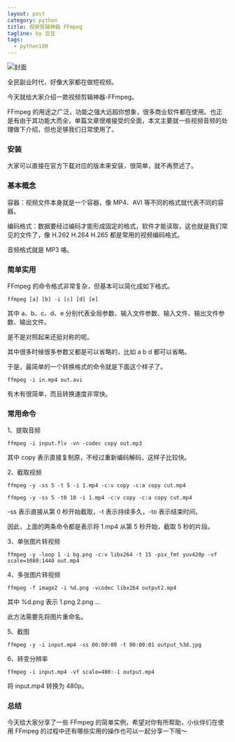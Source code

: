 ```yaml
---
layout: post
category: python
title: 视频剪辑神器 FFmpeg
tagline: by 豆豆
tags: 
  - python100
---
```


![封面](https://raw.githubusercontent.com/JustDoPython/justdopython.github.io/master/assets/images/2022/03/FFmpeg/logo.png)

全民副业时代，好像大家都在做短视频。

今天就给大家介绍一款视频剪辑神器-FFmpeg。

FFmpeg 的用途之广泛，功能之强大远超你想象，很多商业软件都在使用。也正是有由于其功能大而全，单篇文章很难接受的全面，本文主要就一些视频音频的处理做下介绍，但也足够我们日常使用了。

### 安装

大家可以直接在官方下载对应的版本来安装，很简单，就不再赘述了。

### 基本概念

容器：视频文件本身就是一个容器，像 MP4、AVI 等不同的格式就代表不同的容器。

编码格式：数据要经过编码才能形成固定的格式，软件才能读取，这也就是我们常见的文件了，像 H.262 H.264 H.265 都是常用的视频编码格式。 

音频格式就是 MP3 咯。

### 简单实用

FFmpeg 的命令格式非常复杂，但基本可以简化成如下格式。

```
ffmpeg [a] [b] -i [c] [d] [e]
```

其中 a、b、c、d、e 分别代表全局参数、输入文件参数、输入文件、输出文件参数、输出文件。

是不是对照起来还挺对称的呢。

其中很多时候很多参数又都是可以省略的，比如 a b d 都可以省略。

于是，最简单的一个转换格式的命令就是下面这个样子了。

```
ffmpeg -i in.mp4 out.avi
```

有木有很简单，而且转换速度非常快。

### 常用命令

1、提取音频

```
ffmpeg -i input.flv -vn -codec copy out.mp3
```

其中 copy 表示直接复制原，不经过重新编码解码，这样子比较快。

2、截取视频

```
ffmpeg -y -ss 5 -t 5 -i 1.mp4 -c:v copy -c:a copy cut.mp4

ffmpeg -y -ss 5 -t0 10 -i 1.mp4 -c:v copy -c:a copy cut.mp4
```

-ss 表示直接从第 0 秒开始截取，-t 表示持续多久，-to 表示结束时间。

因此，上面的两条命令都是表示将 1.mp4 从第 5 秒开始，截取 5 秒的片段。

3、单张图片转视频

```
ffmpeg -y -loop 1 -i bg.png -c:v libx264 -t 15 -pix_fmt yuv420p -vf scale=1080:1440 out.mp4
```

4、多张图片转视频

```
ffmpeg -f image2 -i %d.png -vcodec libx264 output2.mp4
```

其中 %d.png 表示 1.png 2.png ...

此方法需要先将图片重命名。

5、截图

```
ffmpeg -y -i input.mp4 -ss 00:00:00 -t 00:00:01 output_%3d.jpg
```

6、转变分辨率

```
ffmpeg -i input.mp4 -vf scale=480:-1 output.mp4
```

将 input.mp4 转换为 480p。

### 总结

今天给大家分享了一些 FFmpeg 的简单实例，希望对你有所帮助，小伙伴们在使用 FFmpeg 的过程中还有哪些实用的操作也可以一起分享一下哦～